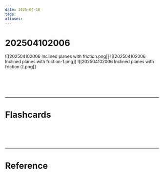 ```yaml
---
date: 2025-04-10
tags: 
aliases:
---
```

# 202504102006
![[202504102006 Inclined planes with friction.png]]
![[202504102006 Inclined planes with friction-1.png]]
![[202504102006 Inclined planes with friction-2.png]]


# ‌
---
# Flashcards


# ‌
---
# Reference
